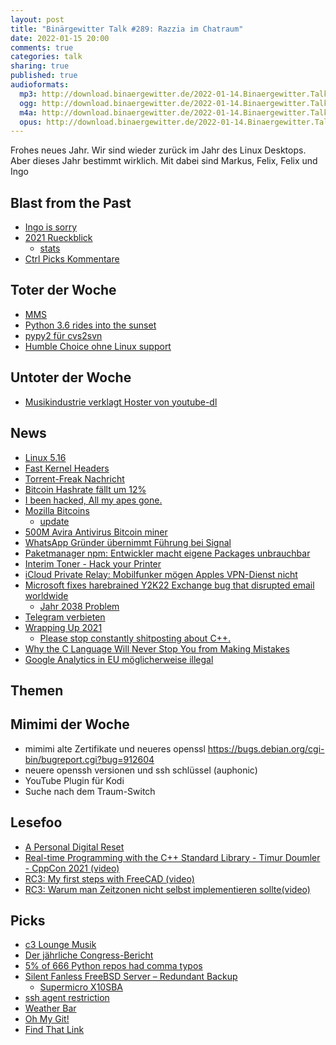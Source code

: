 ```yaml
---
layout: post
title: "Binärgewitter Talk #289: Razzia im Chatraum"
date: 2022-01-15 20:00
comments: true
categories: talk
sharing: true
published: true
audioformats:
  mp3: http://download.binaergewitter.de/2022-01-14.Binaergewitter.Talk.289.mp3
  ogg: http://download.binaergewitter.de/2022-01-14.Binaergewitter.Talk.289.ogg
  m4a: http://download.binaergewitter.de/2022-01-14.Binaergewitter.Talk.289.m4a
  opus: http://download.binaergewitter.de/2022-01-14.Binaergewitter.Talk.289.opus
---
```

Frohes neues Jahr. Wir sind wieder zurück im Jahr des Linux Desktops. Aber dieses Jahr bestimmt wirklich. Mit dabei sind Markus, Felix, Felix und Ingo

## Blast from the Past

- [Ingo is sorry]( https://twitter.com/ingoebel/status/1478295835108597763 )
- [2021 Rueckblick]( https://twitter.com/binaergewitter/status/1477236851035549697 )
  * [stats]( https://github.com/Binaergewitter/stats/blob/main/2021-Wrapped.ipynb )
- [Ctrl Picks Kommentare]( http://blog.binaergewitter.de/2021/12/07/binaergewitter-talk-number-287-ctrl-picks/#isso-2011 )

## Toter der Woche
- [MMS](https://www.teltarif.de/n1181z10809/s/s86775.html )
- [Python 3.6 rides into the sunset]( https://mail.python.org/archives/list/python-committers@python.org/message/CZRA7AMKWZ5AJIJM3OFYY7P24I5L2LPS/ )
- [pypy2 für cvs2svn]( https://github.com/NixOS/nixpkgs/pull/154752 )
- [Humble Choice ohne Linux support]( https://www.heise.de/news/Spieleabo-Humble-Choice-sperrt-Linux-und-macOS-aus-6327679.html )


## Untoter der Woche
- [Musikindustrie verklagt Hoster von youtube-dl]( https://netzpolitik.org/2022/urheberrecht-musikindustrie-verklagt-hoster-von-youtube-dl/ )

## News
- [Linux 5.16](https://kernelnewbies.org/Linux_5.16)
- [Fast Kernel Headers]( https://lore.kernel.org/lkml/YdIfz+LMewetSaEB@gmail.com/T/#u )
- [Torrent-Freak Nachricht]( https://torrentfreak.com/wandavision-is-the-most-pirated-tv-show-of-2021-211225/ )
- [Bitcoin Hashrate fällt um 12%](https://coingape.com/kazakhstans-internet-shutdown-drops-bitcoin-hashrate-by-12-will-it-impact-btc-price/ )
- [I been hacked, All my apes gone.]( https://news.bitcoin.com/2-2m-worth-of-bored-ape-yacht-club-nfts-stolen-victim-says-incident-was-arguably-the-worst-night-of-his-life/ )
- [Mozilla Bitcoins]( https://twitter.com/mozilla/status/1476951030638260225 )
  * [update]( https://twitter.com/mozilla/status/1479143340159422468 )
- [500M Avira Antivirus Bitcoin miner]( https://krebsonsecurity.com/2022/01/500m-avira-antivirus-users-introduced-to-cryptomining/ )
- [WhatsApp Gründer übernimmt Führung bei Signal]( https://www.heise.de/news/WhatsApp-Mitgruender-springt-als-Chef-bei-Chatdienst-Signal-ein-6322358.html )
- [Paketmanager npm: Entwickler macht eigene Packages unbrauchbar]( https://www.heise.de/news/Paketmanager-npm-Entwickler-macht-eigene-Packages-unbrauchbar-6322366.html )
- [Interim Toner - Hack your Printer]( https://www.canon-europe.com/support/business-product-support/interim-toner/ )
- [iCloud Private Relay: Mobilfunker mögen Apples VPN-Dienst nicht]( https://www.heise.de/news/Mobilfunker-moegen-Apples-VPN-Dienst-nicht-6322281.html )
- [Microsoft fixes harebrained Y2K22 Exchange bug that disrupted email worldwide]( https://arstechnica.com/information-technology/2022/01/exchange-server-bug-gets-a-fix-after-ruining-admins-new-years-plans/ )
    * [Jahr 2038 Problem](https://en.wikipedia.org/wiki/Year_2038_problem )
- [Telegram verbieten]( https://www.heise.de/news/Bundesinnenministerin-droht-Messengerdienst-Telegram-mit-Abschaltung-6324567.html )
- [Wrapping Up 2021]( https://izzys.casa/2021/12/wrapping-up-2021/ )
  * [Please stop constantly shitposting about C++.]( https://twitter.com/blelbach/status/1476758408711786517 )
- [Why the C Language Will Never Stop You from Making Mistakes]( https://thephd.dev/your-c-compiler-and-standard-library-will-not-help-you )
- [Google Analytics in EU möglicherweise illegal]( https://noyb.eu/en/austrian-dsb-eu-us-data-transfers-google-analytics-illegal )

## Themen

## Mimimi der Woche

- mimimi alte Zertifikate und neueres openssl https://bugs.debian.org/cgi-bin/bugreport.cgi?bug=912604
- neuere openssh versionen und ssh schlüssel (auphonic)
- YouTube Plugin für Kodi
- Suche nach dem Traum-Switch

## Lesefoo
- [A Personal Digital Reset]( https://anildash.com/2020/12/31/a-personal-digital-reset/ )
- [Real-time Programming with the C++ Standard Library - Timur Doumler - CppCon 2021 (video)]( https://www.youtube.com/watch?v=Tof5pRedskI )
- [RC3: My first steps with FreeCAD (video)]( https://media.ccc.de/v/rc3-2021-chaosstudiohamburg-416-my-first-steps-with-freecad )
- [RC3: Warum man Zeitzonen nicht selbst implementieren sollte(video)]( https://media.ccc.de/v/rc3-2021-fem-344-warum-man-zeitzonen-nic )

## Picks
- [c3 Lounge Musik]( https://c3lounge.de/public/c3lounge_radio )
- [Der jährliche Congress-Bericht]( https://media.ccc.de/v/rc3-extras-4128-der-jahrliche-congress-bericht#t=0 )
- [5% of 666 Python repos had comma typos]( https://blog.devgenius.io/5-of-666-python-repos-had-comma-typos-including-tensorflow-and-pytorch-sentry-and-v8-7bc3ad9a1bb7 )
- [Silent Fanless FreeBSD Server – Redundant Backup]( https://vermaden.wordpress.com/2019/04/03/silent-fanless-freebsd-server-redundant-backup/ )
  * [Supermicro X10SBA](https://www.supermicro.com/en/products/motherboard/X10SBA)
- [ssh agent restriction]( https://www.openssh.com/agent-restrict.html )
- [Weather Bar]( https://github.com/manifestinteractive/weather-bar-app )
- [Oh My Git!]( https://blinry.itch.io/oh-my-git )
- [Find That Link]( https://www.youtube.com/watch?v=U3zHU8msS8c )

